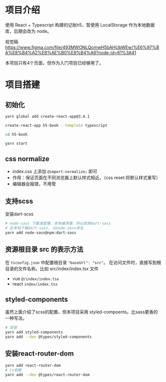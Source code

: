 # 项目介绍
使用 React + Typescript 构建的记账h5，暂使用 LocalStorage 作为本地数据库，后期会改为 node。

视觉稿 https://www.figma.com/file/493MWONLQcmwH5bAHUbWEw/%E6%97%BA%E8%B4%A2%E8%AE%B0%E8%B4%A6?node-id=61%3A41

本项目只有4个页面，但作为入门项目已经够用了。

# 项目搭建
## 初始化
```bash
yarn global add create-react-app@3.4.1

create-react-app h5-book --template typescript

cd h5-book

yarn start
```
## css normalize
-   index.css 上添加 `@import-normalize;` 即可
-   作用：保证页面在不同浏览器上默认样式相近。（css reset:将默认样式重写）
-   编辑器会报错，不用管

## 支持scss
安装dart-scss
```bash
# node-sass 下载速度慢、本地编译慢，所以改用dart-sass
# 在本地下载dart-sass, 以node-sass命名
yarn add node-sass@npm:dart-sass
```

## 资源根目录 src 的表示方法
在 `tsconfig.json` 中配置根目录 `"baseUrl": "src"`。
在访问文件时，直接写到根目录的文件名称。比如 src/index/index.tsx 文件
-   vue `@/index/index.tsx`
-   react `index/index.tsx`

## styled-components
虽然上面介绍了scss的配置，但本项目采用 styled-compoents。比sass更香的一种写法。
```bash
# 安装
yarn add styled-components
yarn add --dev @types/styled-components
```

## 安装react-router-dom
```bash
yarn add react-router-dom
# ts依赖
yarn add --dev @types/react-router-dom
```